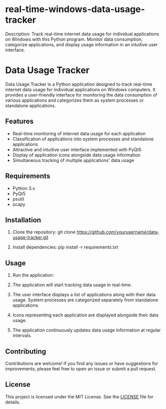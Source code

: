 # real-time-windows-data-usage-tracker
Description:  Track real-time internet data usage for individual applications on Windows with this Python program. Monitor data consumption, categorize applications, and display usage information in an intuitive user interface.

# Data Usage Tracker

Data Usage Tracker is a Python application designed to track real-time internet data usage for individual applications on Windows computers. It provides a user-friendly interface for monitoring the data consumption of various applications and categorizes them as system processes or standalone applications.

## Features

- Real-time monitoring of internet data usage for each application
- Classification of applications into system processes and standalone applications
- Attractive and intuitive user interface implemented with PyQt5
- Display of application icons alongside data usage information
- Simultaneous tracking of multiple applications' data usage

## Requirements

- Python 3.x
- PyQt5
- psutil
- scapy

## Installation

1. Clone the repository:
git clone https://github.com/yourusername/data-usage-tracker.git

2. Install dependencies:
pip install -r requirements.txt


## Usage

1. Run the application:


2. The application will start tracking data usage in real-time.

3. The user interface displays a list of applications along with their data usage. System processes are categorized separately from standalone applications.

4. Icons representing each application are displayed alongside their data usage.

5. The application continuously updates data usage information at regular intervals.

## Contributing

Contributions are welcome! If you find any issues or have suggestions for improvements, please feel free to open an issue or submit a pull request.

## License

This project is licensed under the MIT License. See the [LICENSE](LICENSE) file for details.


